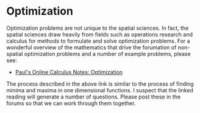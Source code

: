 # Optimization

Optimization problems are not unique to the spatial sciences.  In fact, the spatial sciences draw heavily from fields such as operations research and calculus for methods to formulate and solve optimization problems.  For a wonderful overview of the mathematics that drive the forumation of non-spatial optimization problems and a number of example problems, please see:

* [Paul's Online Calculus Notes: Optimization](http://tutorial.math.lamar.edu/Classes/CalcI/Optimization.aspx)

The process described in the above link is similar to the process of finding minima and maxima in one dimensional functions.  I suspect that the linked reading will generate a number of questions.  Please post these in the forums so that we can work through them together.

